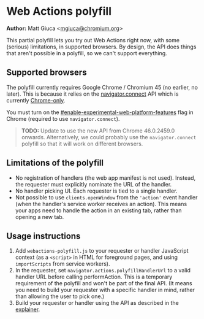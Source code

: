 # Web Actions polyfill

**Author:** Matt Giuca <<mgiuca@chromium.org>>

This partial polyfill lets you try out Web Actions right now, with some
(serious) limitations, in supported browsers. By design, the API does things
that aren't possible in a polyfill, so we can't support everything.

## Supported browsers

The polyfill currently requires Google Chrome / Chromium 45 (no earlier, no
later). This is because it relies on the
[navigator.connect](https://mkruisselbrink.github.io/navigator-connect/) API
which is currently
[Chrome-only](https://www.chromestatus.com/feature/5709330426888192).

You must turn on the
[#enable-experimental-web-platform-features](chrome://flags/#enable-experimental-web-platform-features)
flag in Chrome (required to use `navigator.connect`).

> **TODO:** Update to use the new API from Chrome 46.0.2459.0 onwards.
> Alternatively, we could probably use the `navigator.connect` polyfill so that
> it will work on different browsers.

## Limitations of the polyfill

* No registration of handlers (the web app manifest is not used). Instead, the
  requester must explicitly nominate the URL of the handler.
* No handler picking UI. Each requester is tied to a single handler.
* Not possible to use `clients.openWindow` from the `'action'` event handler
  (when the handler's service worker receives an action). This means your apps
  need to handle the action in an existing tab, rather than opening a new tab.

## Usage instructions

1. Add `webactions-polyfill.js` to your requester or handler JavaScript context
   (as a `<script>` in HTML for foreground pages, and using `importScripts` from
   service workers).
2. In the requester, set `navigator.actions.polyfillHandlerUrl` to a valid
   handler URL before calling performAction. This is a temporary requirement of
   the polyfill and won't be part of the final API. (It means you need to build
   your requester with a specific handler in mind, rather than allowing the user
   to pick one.)
3. Build your requester or handler using the API as described in the
   [explainer](../docs/explainer.md).
